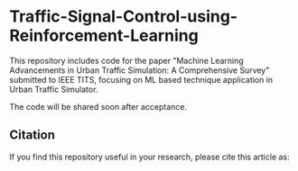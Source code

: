 # Traffic-Signal-Control-using-Reinforcement-Learning
This repository includes code for the paper "Machine Learning Advancements in Urban Traffic Simulation: A Comprehensive Survey" submitted to IEEE TITS, focusing on ML based technique application in Urban Traffic Simulator.

The code will be shared soon after acceptance.

## Citation
If you find this repository useful in your research, please cite this article as:  
